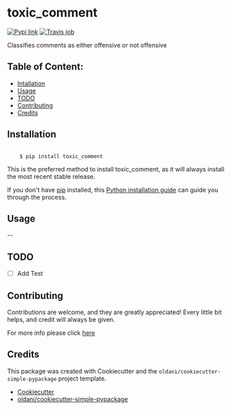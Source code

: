 # toxic_comment


[![Pypi link](https://img.shields.io/pypi/v/toxic_comment.svg)](https://pypi.python.org/pypi/toxic_comment)
[![Travis job](https://img.shields.io/travis/lee-sutton/toxic_comment.svg)](https://travis-ci.org/lee-sutton/toxic_comment)




Classifies comments as either offensive or not offensive

## Table of Content:

- [Intallation](#installation)
- [Usage](#usage)
- [TODO](#todo)
- [Contributing](#contributing)
- [Credits](#credits)

## Installation


```batch

    $ pip install toxic_comment
```

This is the preferred method to install toxic_comment, as it will always
install the most recent stable release.

If you don't have [pip](https://pip.pypa.io) installed, this 
[Python installation guide](http://docs.python-guide.org/en/latest/starting/installation/) 
can guide you through the process.

## Usage

--


## TODO

- [ ] Add Test


## Contributing

Contributions are welcome, and they are greatly appreciated! Every
little bit helps, and credit will always be given.

For more info please click [here](./CONTRIBUTING.md)


## Credits

This package was created with Cookiecutter and the `oldani/cookiecutter-simple-pypackage` project template.

- [Cookiecutter](https://github.com/audreyr/cookiecutter)
- [oldani/cookiecutter-simple-pypackage](https://github.com/oldani/cookiecutter-simple-pypackage)
